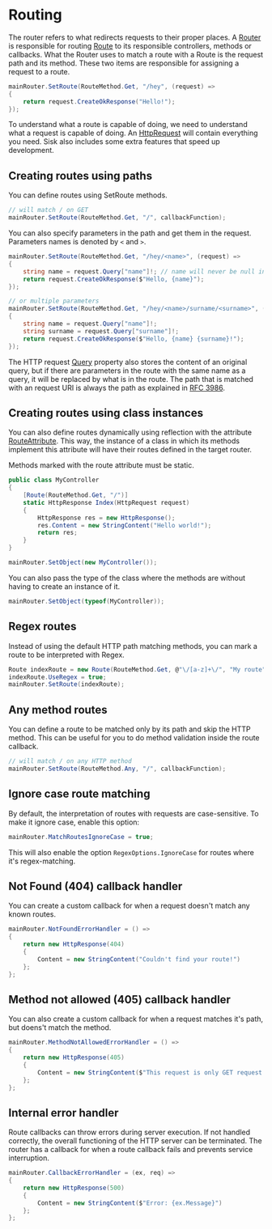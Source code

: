 # Routing

The router refers to what redirects requests to their proper places. A [Router](https://sisk-http.github.io/docs/static/#/spec/Sisk/Core/Routing/Router) is responsible for routing [Route](https://sisk-http.github.io/docs/static/#/spec/Sisk/Core/Routing/Route) to its responsible controllers, methods or callbacks. What the Router uses to match a route with a Route is the request path and its method. These two items are responsible for assigning a request to a route.

```cs
mainRouter.SetRoute(RouteMethod.Get, "/hey", (request) =>
{
    return request.CreateOkResponse("Hello!");
});
```

To understand what a route is capable of doing, we need to understand what a request is capable of doing. An [HttpRequest](https://sisk-http.github.io/docs/static/#/spec/Sisk/Core/Http/HttpRequest) will contain everything you need. Sisk also includes some extra features that speed up development.

## Creating routes using paths

You can define routes using SetRoute methods.

```cs
// will match / on GET
mainRouter.SetRoute(RouteMethod.Get, "/", callbackFunction);
```

You can also specify parameters in the path and get them in the request. Parameters names is denoted by `<` and `>`.

```cs
mainRouter.SetRoute(RouteMethod.Get, "/hey/<name>", (request) =>
{
    string name = request.Query["name"]!; // name will never be null in this context
    return request.CreateOkResponse($"Hello, {name}");
});

// or multiple parameters
mainRouter.SetRoute(RouteMethod.Get, "/hey/<name>/surname/<surname>", (request) =>
{
    string name = request.Query["name"]!;
    string surname = request.Query["surname"]!;
    return request.CreateOkResponse($"Hello, {name} {surname}!");
});
```

The HTTP request [Query](https://sisk-http.github.io/docs/static/#/spec/Sisk/Core/Http/HttpRequest/Query) property also stores the content of an original query, but if there are parameters in the route with the same name as a query, it will be replaced by what is in the route. The path that is matched with an request URI is always the path as explained in [RFC 3986](https://www.rfc-editor.org/rfc/rfc3986#section-3.3).

## Creating routes using class instances

You can also define routes dynamically using reflection with the attribute [RouteAttribute](https://sisk-http.github.io/docs/static/#/spec/Sisk/Core/Routing/RouteAttribute). This way, the instance of a class in which its methods implement this attribute will have their routes defined in the target router.

Methods marked with the route attribute must be static.

```cs
public class MyController
{
    [Route(RouteMethod.Get, "/")]
    static HttpResponse Index(HttpRequest request)
    {
        HttpResponse res = new HttpResponse();
        res.Content = new StringContent("Hello world!");
        return res;
    }
}

mainRouter.SetObject(new MyController());
```

You can also pass the type of the class where the methods are without having to create an instance of it.

```cs
mainRouter.SetObject(typeof(MyController));
```

## Regex routes

Instead of using the default HTTP path matching methods, you can mark a route to be interpreted with Regex.

```cs
Route indexRoute = new Route(RouteMethod.Get, @"\/[a-z]+\/", "My route", IndexPage, null);
indexRoute.UseRegex = true;
mainRouter.SetRoute(indexRoute);
```

## Any method routes

You can define a route to be matched only by its path and skip the HTTP method. This can be useful for you to do method validation inside the route callback.

```cs
// will match / on any HTTP method
mainRouter.SetRoute(RouteMethod.Any, "/", callbackFunction);
```

## Ignore case route matching

By default, the interpretation of routes with requests are case-sensitive. To make it ignore case, enable this option:

```cs
mainRouter.MatchRoutesIgnoreCase = true;
```

This will also enable the option `RegexOptions.IgnoreCase` for routes where it's regex-matching.

## Not Found (404) callback handler

You can create a custom callback for when a request doesn't match any known routes.

```cs
mainRouter.NotFoundErrorHandler = () =>
{
    return new HttpResponse(404)
    {
        Content = new StringContent("Couldn't find your route!")
    };
};
```

## Method not allowed (405) callback handler

You can also create a custom callback for when a request matches it's path, but doens't match the method.

```cs
mainRouter.MethodNotAllowedErrorHandler = () =>
{
    return new HttpResponse(405)
    {
        Content = new StringContent($"This request is only GET request!")
    };
};
```

## Internal error handler

Route callbacks can throw errors during server execution. If not handled correctly, the overall functioning of the HTTP server can be terminated. The router has a callback for when a route callback fails and prevents service interruption.

```cs
mainRouter.CallbackErrorHandler = (ex, req) =>
{
    return new HttpResponse(500)
    {
        Content = new StringContent($"Error: {ex.Message}")
    };
};
```